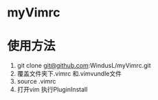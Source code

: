 # myVimrc

# 使用方法
1. git clone git@github.com:WindusL/myVimrc.git
2. 覆盖文件夹下.vimrc 和.vimvundle文件
3. source .vimrc
4. 打开vim 执行PluginInstall
